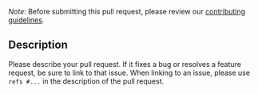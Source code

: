 *Note*: Before submitting this pull request, please review our [contributing guidelines](https://github.com/TheIndexingProject/tracking-contratos-pr/blob/master/CONTRIBUTING.md).

## Description

Please describe your pull request. If it fixes a bug or resolves a feature request, be sure to link to that issue. When linking to an issue, please use `refs #...` in the description of the pull request.
